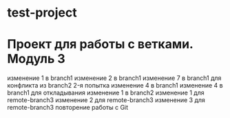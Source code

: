 # test-project
# Проект для работы с ветками. Модуль 3

изменение 1 в branch1
изменение 2 в branch1
изменение 7 в branch1 для конфликта из branch2 2-я попытка
изменение 4 в branch1
изменение 4 в branch1 для откладывания
изменение 1 в branch2
изменение 1 для remote-branch3
изменение 2 для remote-branch3
изменение 3 для remote-branch3
повторение работы с Git